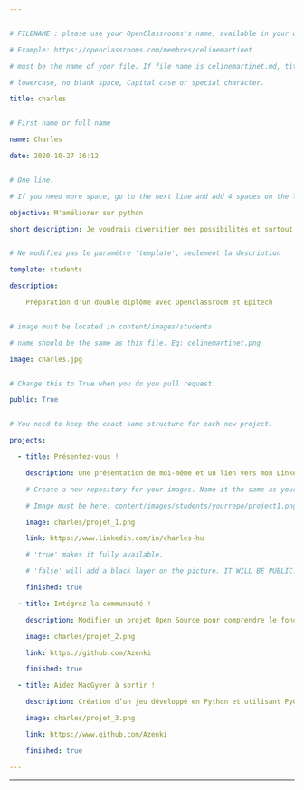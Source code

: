 ```yaml
---


# FILENAME : please use your OpenClassrooms's name, available in your url.

# Example: https://openclassrooms.com/membres/celinemartinet

# must be the name of your file. If file name is celinemartinet.md, title is celinemartinet.

# lowercase, no blank space, Capital case or special character.

title: charles


# First name or full name

name: Charles

date: 2020-10-27 16:12


# One line.

# If you need more space, go to the next line and add 4 spaces on the left, as in 'description'.

objective: M'améliorer sur python

short_description: Je voudrais diversifier mes possibilités et surtout solidifier mes bases en python


# Ne modifiez pas le paramètre 'template', seulement la description

template: students

description:

    Préparation d'un double diplôme avec Openclassroom et Epitech


# image must be located in content/images/students

# name should be the same as this file. Eg: celinemartinet.png

image: charles.jpg


# Change this to True when you do you pull request.

public: True


# You need to keep the exact same structure for each new project.

projects:

  - title: Présentez-vous !

    description: Une présentation de moi-même et un lien vers mon LinkedIn.

    # Create a new repository for your images. Name it the same as your nickname and profile picture.

    # Image must be here: content/images/students/yourrepo/project1.png

    image: charles/projet_1.png

    link: https://www.linkedin.com/in/charles-hu

    # 'true' makes it fully available.

    # 'false' will add a black layer on the picture. IT WILL BE PUBLIC!

    finished: true

  - title: Intégrez la communauté !

    description: Modifier un projet Open Source pour comprendre le fonctionnement de Git, github et PR.

    image: charles/projet_2.png

    link: https://github.com/Azenki

    finished: true

  - title: Aidez MacGyver à sortir !

    description: Création d’un jeu développé en Python et utilisant PyGame.

    image: charles/projet_3.png

    link: https://www.github.com/Azenki

    finished: true

---
```



---

